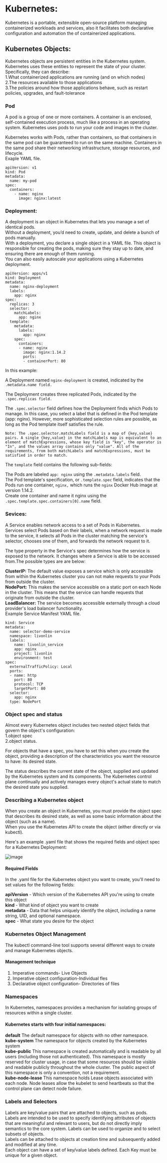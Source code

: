# Kubernetes:
Kubernetes is a portable, extensible open-source platform managing containerized workloads and services, also it facilitates both declarative configuration and automation the of containerized applications.

## Kubernetes Objects:
Kubernetes objects are persistent entities in the Kubernetes system. Kubernetes uses these entities to represent the state of your cluster. Specifically, they can describe:  
1.What containerized applications are running (and on which nodes)  
2.The resources available to those applications  
3.The policies around how those applications behave, such as restart policies, upgrades, and fault-tolerance  

### Pod  
A pod is a group of one or more containers. A container is an enclosed, self-contained execution process, much like a process in an operating system. Kubernetes uses pods to run your code and images in the cluster.  

Kubernetes works with Pods, rather than containers, so that containers in the same pod can be guaranteed to run on the same machine. Containers in the same pod share their networking infrastructure, storage resources, and lifecycle.  
Exaple YAML file.
```
apiVersion: v1
kind: Pod
metadata:
  name: my-pod
spec:
  containers:
    - name: nginx
      image: nginx:latest
```

### Deployment:  
A deployment is an object in Kubernetes that lets you manage a set of identical pods.  
Without a deployment, you’d need to create, update, and delete a bunch of pods manually.  
With a deployment, you declare a single object in a YAML file. This object is responsible for creating the pods, making sure they stay up to date, and ensuring there are enough of them running.  
You can also easily autoscale your applications using a Kubernetes deployment.  
```
apiVersion: apps/v1
kind: Deployment
metadata:
  name: nginx-deployment
  labels:
    app: nginx
spec:
  replicas: 3
  selector:
    matchLabels:
      app: nginx
  template:
    metadata:
      labels:
        app: nginx
    spec:
      containers:
      - name: nginx
        image: nginx:1.14.2
        ports:
        - containerPort: 80
```
In this example:

A Deployment named ```nginx-deployment``` is created, indicated by the ```.metadata.name field.```    

The Deployment creates three replicated Pods, indicated by the ```.spec.replicas field.```  

The ```.spec.selector``` field defines how the Deployment finds which Pods to manage. In this case, you select a label that is defined in the Pod template (app: nginx). However, more sophisticated selection rules are possible, as long as the Pod template itself satisfies the rule.  

```Note: The .spec.selector.matchLabels field is a map of {key,value} pairs. A single {key,value} in the matchLabels map is equivalent to an element of matchExpressions, whose key field is "key", the operator is "In", and the values array contains only "value". All of the requirements, from both matchLabels and matchExpressions, must be satisfied in order to match.```  

The ```template``` field contains the following sub-fields:  

The Pods are labeled ```app: nginx``` using the ```.metadata.labels``` field.  
The Pod template's specification, or ```.template.spec``` field, indicates that the Pods run one container, ```nginx,``` which runs the ```nginx``` Docker Hub image at version 1.14.2.  
Create one container and name it nginx using the ```.spec.template.spec.containers[0].name``` field.  


### Sevices:  
A Service enables network access to a set of Pods in Kubernetes.  
Services select Pods based on their labels, when a network request is made to the service, it selects all Pods in the cluster matching the service's selector, chooses one of them, and forwards the network request to it.  

The type property in the Service's spec determines how the service is exposed to the network. It changes where a Service is able to be accessed from.The possible types are are below:  

**ClusterIP:** The default value exposes a service which is only accessible from within the Kubernetes cluster you can not make requests to your Pods from outside the cluster.  
**NodePort:** This makes the service accessible on a static port on each Node in the cluster. This means that the service can handle requests that originate from outside the cluster.  
**LoadBalancer:** The service becomes accessible externally through a cloud provider's load balancer functionality.  
Example Service Manifest YAML file.  
```apiVersion: v1
kind: Service
metadata:
  name: selector-demo-service
  namespace: livonlin
  labels:
    name: livonlin_service
    app: nginx
    project: livonlin
    environment: test
spec:
  externalTrafficPolicy: Local
  ports:
  - name: http
    port: 80
    protocol: TCP
    targetPort: 80
  selector:
    app: nginx
  type: NodePort
  ```

### Object spec and status
Almost every Kubernetes object includes two nested object fields that govern the object's configuration:   
1.object spec  
2.object status.  

For objects that have a spec, you have to set this when you create the object, providing a description of the characteristics you want the resource to have: its desired state.  

The status describes the current state of the object, supplied and updated by the Kubernetes system and its components. The Kubernetes control plane continually and actively manages every object's actual state to match the desired state you supplied.  

### Describing a Kubernetes object
When you create an object in Kubernetes, you must provide the object spec that describes its desired state, as well as some basic information about the object (such as a name).   
When you use the Kubernetes API to create the object (either directly or via kubectl).  

Here's an example .yaml file that shows the required fields and object spec for a Kubernetes Deployment:

![image](https://user-images.githubusercontent.com/41946619/147801496-2ae31bad-ab17-46ca-ae91-49ee66cca5c3.png)

#### Required Fields  
In the .yaml file for the Kubernetes object you want to create, you'll need to set values for the following fields:  

**apiVersion** - Which version of the Kubernetes API you're using to create this object  
**kind** - What kind of object you want to create  
**metadata** - Data that helps uniquely identify the object, including a name string, UID, and optional namespace.  
**spec** - What state you desire for the object  

### Kubernetes Object Management  
The kubectl command-line tool supports several different ways to create and manage Kubernetes objects.  

#### Management technique
1. Imperative commands- Live Objects  
2. Imperative object configuration-Individual  fles  
3. Declarative object configuration- Directories of files  

### Namespaces  
In Kubernetes, namespaces provides a mechanism for isolating groups of resources within a single cluster.  

#### Kubernetes starts with four initial namespaces:  

**default** The default namespace for objects with no other namespace.  
**kube-system** The namespace for objects created by the Kubernetes system  
**kube-public** This namespace is created automatically and is readable by all users (including those not authenticated). This namespace is mostly reserved for cluster usage, in case that some resources should be visible and readable publicly throughout the whole cluster. The public aspect of this namespace is only a convention, not a requirement.  
**kube-node-lease** This namespace holds Lease objects associated with each node. Node leases allow the kubelet to send heartbeats so that the control plane can detect node failure.  

### Labels and Selectors  
Labels are key/value pairs that are attached to objects, such as pods. Labels are intended to be used to specify identifying attributes of objects that are meaningful and relevant to users, but do not directly imply semantics to the core system. Labels can be used to organize and to select subsets of objects.  
Labels can be attached to objects at creation time and subsequently added and modified at any time.  
Each object can have a set of key/value labels defined. Each Key must be unique for a given object.  
